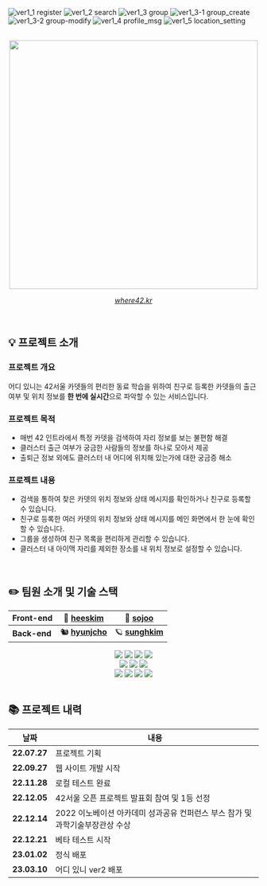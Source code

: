 ![ver1_1 register](https://github.com/42Where/where42/assets/91729403/54b3768a-28c3-49ba-a0e2-227f0aaf8e1e)
![ver1_2 search](https://github.com/42Where/where42/assets/91729403/832e3012-ee79-41a4-ba25-603ceef0b6b9)
![ver1_3 group](https://github.com/42Where/where42/assets/91729403/73b29e77-d4f2-409e-ad42-071c9c967566)
![ver1_3-1 group_create](https://github.com/42Where/where42/assets/91729403/739274a6-f633-4042-aae1-cd4515596730)
![ver1_3-2 group-modify](https://github.com/42Where/where42/assets/91729403/6e3f06e6-e885-4dad-a7cb-3a386c517df9)
![ver1_4 profile_msg](https://github.com/42Where/where42/assets/91729403/d7b4a55e-cfb5-485b-b666-4f1a77cda022)
![ver1_5 location_setting](https://github.com/42Where/where42/assets/91729403/7a81ec18-8310-40db-b687-16a86ddbbb82)

<br/>
<div align="center">
  <img src="https://user-images.githubusercontent.com/84768491/230267247-a4776209-bf07-461c-8ddf-039ab294c02d.png" width=500px/><br/>
  
  [*where42.kr*](https://where42.kr)
  
</div>
<br/>

## 💡 프로젝트 소개

### 프로젝트 개요
어디 있니는 42서울 카뎃들의 편리한 동료 학습을 위하여 친구로 등록한 카뎃들의 출근 여부 및 위치 정보를 **한 번에 실시간**으로 파악할 수 있는 서비스입니다.

### 프로젝트 목적
- 매번 42 인트라에서 특정 카뎃을 검색하여 자리 정보를 보는 불편함 해결
- 클러스터 출근 여부가 궁금한 사람들의 정보를 하나로 모아서 제공
- 출퇴근 정보 외에도 클러스터 내 어디에 위치해 있는가에 대한 궁금증 해소

### 프로젝트 내용
- 검색을 통하여 찾은 카뎃의 위치 정보와 상태 메시지를 확인하거나 친구로 등록할 수 있습니다.
- 친구로 등록한 여러 카뎃의 위치 정보와 상태 메시지를 메인 화면에서 한 눈에 확인할 수 있습니다.
- 그룹을 생성하여 친구 목록을 편리하게 관리할 수 있습니다.
- 클러스터 내 아이맥 자리를 제외한 장소를 내 위치 정보로 설정할 수 있습니다.

<br/>

## ✏️ 팀원 소개 및 기술 스택
<div align="center">

  |**Front-end**|🍟 [heeskim](https://github.com/lampolar)|🧸 [sojoo](https://github.com/zoovely)|
  |---|---|---|
  |**Back-end**|🐿 [**hyunjcho**](https://github.com/highjcho)|🪐 [**sunghkim**](https://github.com/K-SeongHun)|

  <div>
    <img src="https://img.shields.io/badge/React-61DAFB?style=for-the-badge&logo=React&logoColor=black">
    <img src="https://img.shields.io/badge/JavaScript-F7DF1E?style=for-the-badge&logo=JavaScript&logoColor=black">
    <img src="https://img.shields.io/badge/HTML5-E34F26?style=for-the-badge&logo=HTML5&logoColor=white">
    <img src="https://img.shields.io/badge/CSS3-1572B6?style=for-the-badge&logo=CSS3&logoColor=white">
  </div>
  <div>
    <img src="https://img.shields.io/badge/SpringBoot-6DB33F?style=for-the-badge&logo=SpringBoot&logoColor=white">
    <img src="https://img.shields.io/badge/PostgreSQL-4169E1?style=for-the-badge&logo=PostgreSQL&logoColor=white">
    <img src="https://img.shields.io/badge/AmazonEC2-FF9900?style=for-the-badge&logo=AmazonEC2&logoColor=white">
  </div>
  <div>
    <img src="https://img.shields.io/badge/GitBook-3884FF?style=for-the-badge&logo=GitBook&logoColor=white">
    <img src="https://img.shields.io/badge/Figma-F24E1E?style=for-the-badge&logo=Figma&logoColor=white">
    <img src="https://img.shields.io/badge/Confluence-172B4D?style=for-the-badge&logo=Confluence&logoColor=white">
    <img src="https://img.shields.io/badge/GoogleAnalytics-E37400?style=for-the-badge&logo=GoogleAnalytics&logoColor=white">
  </div>
</div>

<br/>

## 📚 프로젝트 내력

<div align="center">

  |날짜|내용|
  |---|---|
  |**22.07.27**|프로젝트 기획|
  |**22.09.27**|웹 사이트 개발 시작|
  |**22.11.28**|로컬 테스트 완료|
  |**22.12.05**|42서울 오픈 프로젝트 발표회 참여 및 1등 선정|
  |**22.12.14**|2022 이노베이션 아카데미 성과공유 컨퍼런스 부스 참가 및 과학기술부장관상 수상|
  |**22.12.21**|베타 테스트 시작|
  |**23.01.02**|정식 배포|
  |**23.03.10**|어디 있니 ver2 배포|

</div>
